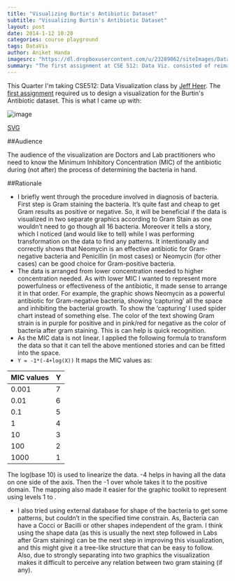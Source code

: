 ```yaml
---
title: "Visualizing Burtin's Antibiotic Dataset"
subtitle: "Visualizing Burtin's Antibiotic Dataset"
layout: post
date: 2014-1-12 10:20
categories: course playground
tags: DataVis
author: Aniket Handa
imagesrc: "https://dl.dropboxusercontent.com/u/23289062/siteImages/DataViz/a1-aniket.svg"
summary: "The first assignment at CSE 512: Data Viz. consisted of reimagining the Burtin's Antibiotic dataset and this is what I came up with..."
---
```


This Quarter I'm taking CSE512: Data Visualization class by [Jeff Heer](http://homes.cs.washington.edu/~jheer/). The [first assignment](http://courses.cs.washington.edu/courses/cse512/14wi/a1.html) required us to design a visualization for the Burtin's Antibiotic dataset. This is what I came up with: 

![image](https://dl.dropboxusercontent.com/u/23289062/siteImages/DataViz/a1-aniket.svg)

[SVG](https://dl.dropboxusercontent.com/u/23289062/siteImages/DataViz/a1-aniket.svg)

##Audience

The audience of the visualization are Doctors and Lab practitioners who need to know the Minimum Inhibitory Concentration (MIC) of the antibiotic during (not after) the process of determining the bacteria in hand.

##Rationale

* I briefly went through the procedure involved in diagnosis of bacteria. First step is Gram staining the bacteria. It’s quite fast and cheap to get Gram results as positive or negative. So, it will be beneficial if the data is visualized in two separate graphics according to Gram Stain as one wouldn’t need to go though all 16 bacteria. Moreover it tells a story, which I noticed (and would like to tell) while I was performing transformation on the data to find any patterns. It intentionally and correctly shows that Neomycin is an effective antibiotic for Gram-negative bacteria and Penicillin (in most cases) or Neomycin (for other cases) can be good choice for Gram-positive bacteria. 
* The data is arranged from lower concentration needed to higher concentration needed. As with lower MIC I wanted to represent more powerfulness or effectiveness of the antibiotic, it made sense to arrange it in that order. For example, the graphic shows Neomycin as a powerful antibiotic for Gram-negative bacteria, showing ‘capturing’ all the space and inhibiting the bacterial growth. To show the ‘capturing’ I used spider chart instead of something else. The color of the text showing Gram strain is in purple for positive and in pink/red for negative as the color of bacteria after gram staining. This is can help is quick recognition.
* As the MIC data is not linear. I applied the following formula to transform the data so that it can tell the above mentioned stories and can be fitted into the space.
*  `Y = -1*(-4+log(X))` It maps the MIC values as:  

MIC	values	| Y
-------|------
0.001	|	7
0.01	|	6
0.1		|	5
1		|	4
10		|	3
100		|	2
1000	|	1

The log(base 10) is used to linearize the data. -4 helps in having all the data on one side of the axis. Then the -1 over whole takes it to the positive domain. The mapping also made it easier for the graphic toolkit to represent using levels 1 to .

* I also tried using external database for shape of the bacteria to get some patterns, but couldn’t in the specified time constrain. As, Bacteria can have a Cocci or Bacilli or other shapes independent of the gram. I think using the shape data (as this is usually the next step followed in Labs after Gram staining) can be the next step in improving this visualization, and this might give it a tree-like structure that can be easy to follow. Also, due to strongly separating into two graphics the visualization makes it difficult to perceive any relation between two gram staining (if any). 

